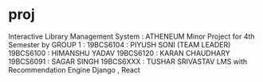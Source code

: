 # proj
 Interactive Library Management System : ATHENEUM  Minor Project for 4th Semester by GROUP 1 :  19BCS6104 : PIYUSH SONI (TEAM LEADER) 19BCS6100 : HIMANSHU YADAV 19BCS6120 : KARAN CHAUDHARY 19BCS6091 : SAGAR SINGH 19BCS6XXX : TUSHAR SRIVASTAV  LMS with Recommendation Engine  Django , React
